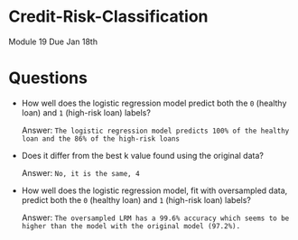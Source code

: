 # Credit-Risk-Classification
 Module 19 Due Jan 18th

# Questions
- How well does the logistic regression model predict both the `0` (healthy loan) and `1` (high-risk loan) labels?

  Answer: `The logistic regression model predicts 100% of the healthy loan and the 86% of the high-risk loans`


- Does it differ from the best k value found using the original data?

  Answer: `No, it is the same, 4`

-  How well does the logistic regression model, fit with oversampled data, predict both the `0` (healthy loan) and `1` (high-risk loan) labels?

   Answer: `The oversampled LRM has a 99.6% accuracy which seems to be higher than the model with the original model (97.2%).`
